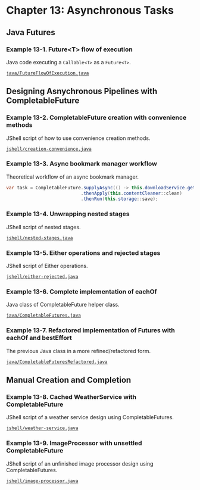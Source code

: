 # Chapter 13: Asynchronous Tasks

## Java Futures

### Example 13-1. Future&lt;T> flow of execution

Java code executing a `Callable<T>` as a `Future<T>`.

[`java/FutureFlowOfExecution.java`](java/FutureFlowOfExecution.java)


## Designing Asnychronous Pipelines with CompletableFuture<T>

### Example 13-2. CompletableFuture creation with convenience methods

JShell script of how to use convenience creation methods.

[`jshell/creation-convenience.java`](jshell/creation-convenience.java)

### Example 13-3. Async bookmark manager workflow

Theoretical workflow of an async bookmark manager.

```java
var task = CompletableFuture.supplyAsync(() -> this.downloadService.get(url))
                            .thenApply(this.contentCleaner::clean)
                            .thenRun(this.storage::save);
```

### Example 13-4. Unwrapping nested stages

JShell script of nested stages.

[`jshell/nested-stages.java`](jshell/nested-stages.java)

### Example 13-5. Either operations and rejected stages

JShell script of Either operations.

[`jshell/either-rejected.java`](jshell/either-rejected.java)

### Example 13-6. Complete implementation of eachOf

Java class of CompletableFuture helper class.

[`java/CompletableFutures.java`](java/CompletableFutures.java)

### Example 13-7. Refactored implementation of Futures with eachOf and bestEffort

The previous Java class in a more refined/refactored form.

[`java/CompletableFuturesRefactored.java`](java/CompletableFuturesRefactored.java)


## Manual Creation and Completion

### Example 13-8. Cached WeatherService with CompletableFuture

JShell script of a weather service design using CompletableFutures.

[`jshell/weather-service.java`](jshell/weather-service.java)

### Example 13-9. ImageProcessor with unsettled CompletableFuture

JShell script of an unfinished image processor design using CompletableFutures.

[`jshell/image-processor.java`](jshell/image-processor.java)

